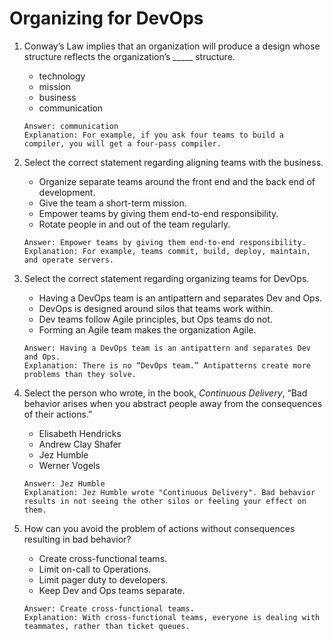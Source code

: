 # Organizing for DevOps

1. Conway’s Law implies that an organization will produce a design whose structure reflects the organization’s _____ structure.
    - technology
    - mission
    - business
    - communication
    ```
    Answer: communication
    Explanation: For example, if you ask four teams to build a compiler, you will get a four-pass compiler.
    ```

2. Select the correct statement regarding aligning teams with the business.
    - Organize separate teams around the front end and the back end of development.
    - Give the team a short-term mission.
    - Empower teams by giving them end-to-end responsibility.
    - Rotate people in and out of the team regularly.
    ```
    Answer: Empower teams by giving them end-to-end responsibility.
    Explanation: For example, teams commit, build, deploy, maintain, and operate servers.
    ```

3. Select the correct statement regarding organizing teams for DevOps.
    - Having a DevOps team is an antipattern and separates Dev and Ops.
    - DevOps is designed around silos that teams work within.
    - Dev teams follow Agile principles, but Ops teams do not.
    - Forming an Agile team makes the organization Agile.
    ```
    Answer: Having a DevOps team is an antipattern and separates Dev and Ops.
    Explanation: There is no “DevOps team.” Antipatterns create more problems than they solve.
    ```

4. Select the person who wrote, in the book, _Continuous Delivery_, “Bad behavior arises when you abstract people away from the consequences of their actions.”
    - Elisabeth Hendricks
    - Andrew Clay Shafer
    - Jez Humble
    - Werner Vogels
    ```
    Answer: Jez Humble
    Explanation: Jez Humble wrote "Continuous Delivery". Bad behavior results in not seeing the other silos or feeling your effect on them.
    ```

5. How can you avoid the problem of actions without consequences resulting in bad behavior?
    - Create cross-functional teams.
    - Limit on-call to Operations.
    - Limit pager duty to developers.
    - Keep Dev and Ops teams separate.
    ```
    Answer: Create cross-functional teams.
    Explanation: With cross-functional teams, everyone is dealing with teammates, rather than ticket queues.
    ```
